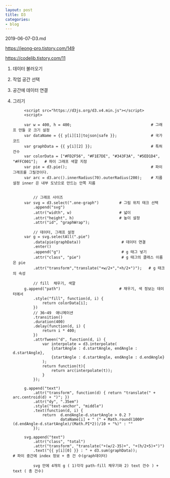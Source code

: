 ```yaml
---
layout: post
title: D3
categories:
- blog
---
```

2019-06-07-D3.md

https://jeong-pro.tistory.com/149

https://codelib.tistory.com/11


1. 데이터 불러오기
2. 작업 공간 선택
3. 공간에 데이터 연결
4. 그리기

            <script src="https://d3js.org/d3.v4.min.js"></script>
            <script>

            var w = 400, h = 400;                                   # 그래프 만들 곳 크기 설정
            var dataName = {{ y[i][1]|tojson|safe }};               # 국가코드
            var graphData = {{ y[i][2] }};                          # 특허 건수
            var colorData = ["#FD2F56", "#F1E7DE", "#343F3A", "#5ED1D4", "#FFC001"];   # 파이 그래프 색깔 지정
            var pie = d3.pie();                                     # 파이 그래프를 그릴것이다.
            var arc = d3.arc().innerRadius(70).outerRadius(200);    # 지름 설정 inner 은 내부 도넛으로 만드는 안쪽 지름


                // 그래프 사이즈
            var svg = d3.select(".one-graph")         # 그림 위치 태크 선택                 
                .append("svg")
                .attr("width", w)                     # 넓이 
                .attr("height", h)                    # 높이 설정
                .attr("id", "graphWrap");

                // 데이터, 그래프 설정
            var g = svg.selectAll(".pie")
                .data(pie(graphData))                  # 데이터 연결
                .enter()
                .append("g")                           # g 태그 넣기
                .attr("class", "pie")                  # g 태그의 클래스 이름은 pie
                .attr("transform","translate("+w/2+","+h/2+")");   # g 태크의 속성

                // fill  채우기, 색깔
            g.append("path")                          # 채우기, 색 정보는 데이터에서
                .style("fill", function(d, i) {
                    return colorData[i];
                })
                // 36~49  애니메이션
                .transition()
                .duration(400)
                .delay(function(d, i) {
                    return i * 400;
                })
                .attrTween("d", function(d, i) {
                    var interpolate = d3.interpolate(
                        {startAngle : d.startAngle, endAngle : d.startAngle},
                        {startAngle : d.startAngle, endAngle : d.endAngle}
                    );
                    return function(t){
                        return arc(interpolate(t));
                    }
                });

            g.append("text")
                .attr("transform", function(d) { return "translate(" + arc.centroid(d) + ")"; })
                .attr("dy", ".35em")
                .style("text-anchor", "middle")
                .text(function(d, i) {
                    return  d.endAngle-d.startAngle > 0.2 ?
                            dataName[i] + " (" + Math.round(1000*(d.endAngle-d.startAngle)/(Math.PI*2))/10 + "%)" : ""
                });

            svg.append("text")
                .attr("class", "total")
                .attr("transform", "translate("+(w/2-35)+", "+(h/2+5)+")")
                .text("{{ y[i][0] }} : " + d3.sum(graphData));                         # 파이 중간에 index 정보 + 총 건 수(graph데이터)
                
                svg 안에 4개의 g ( 1)각각 path-fill 채우기와 2) text 건수 ) + text ( 총 건수)
